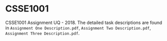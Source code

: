 # CSSE1001
 CSSE1001 Assignment UQ - 2018. The detailed task descriptions are found in `Assignment One Description.pdf`, `Assignment Two Description.pdf`, `Assignment Three Description.pdf`.
